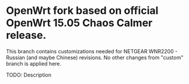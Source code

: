 # OpenWrt fork based on official OpenWrt 15.05 Chaos Calmer release.

This branch contains customizations needed for NETGEAR WNR2200 - Russian (and maybe Chinese) revisions.
No other changes from "custom" branch is applied here.

TODO: Description

